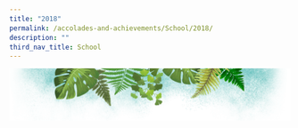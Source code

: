 ```yaml
---
title: "2018"
permalink: /accolades-and-achievements/School/2018/
description: ""
third_nav_title: School
---
```

![](/images/Banner.png)